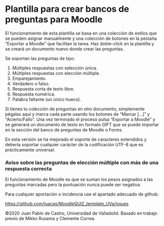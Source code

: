 Plantilla para crear bancos de preguntas para Moodle
====================================================
El funcionamiento de esta plantilla se basa en una colección de estilos que se pueden asignar manualmente y una colección de botones en la pestaña “Exportar a Moodle” que facilitan la tarea.
Haz doble-click en la plantilla y se creará un documento nuevo donde crear las preguntas.

Se soportan las preguntas de tipo:
1. Múltiples respuestas con selección única.
2. Múltiples respuestas con elección múltiple.
3. Emparejamiento.
4. Verdadero o falso.
5. Respuesta corta de texto libre.
6. Respuesta numérica.
7. Palabra faltante (un único hueco).

Si tienes tu colección de preguntas en otro documento, simplemente pégalas aquí y marca cada parte usando los botones de “Marcar [...]” y "Acierto/Fallo".
Una vez terminado el proceso pulsa “Exportar a Moodle” y se generará un documento de texto en formato GIFT que se puede importar en la sección del banco de preguntas de Moodle o Forms.

En esta versión se ha mejorado el soporte de caracteres extendidos y debería soportar cualquier carácter de la codificación UTF-8 que es prácticamente universal.

### Aviso sobre las preguntas de elección múltiple con más de una respuesta correcta

El funcionamiento de Moodle es que se suman los pesos asignados a las preguntas marcadas pero la puntuación nunca puede ser negativa.

Para cualquier aportación o incidencia use el apartado adecuado de github:

https://github.com/juacas/MoodleQUIZ_template_UVa/issues

©2020 Juan Pablo de Castro, Universidad de Valladolid.
Basado en trabajo previo de Mikko Rusama y Clemente Correa.

